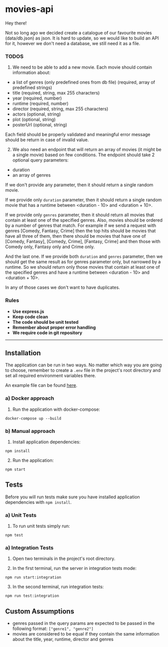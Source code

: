 # movies-api

Hey there!

Not so long ago we decided create a catalogue of our favourite movies (data/db.json) as json. It is hard to update, so we would like to build an API
for it, however we don't need a database, we still need it as a file.

### TODOS

1. We need to be able to add a new movie. Each movie should contain information about:

- a list of genres (only predefined ones from db file) (required, array of predefined strings)
- title (required, string, max 255 characters)
- year (required, number)
- runtime (required, number)
- director (required, string, max 255 characters)
- actors (optional, string)
- plot (optional, string)
- posterUrl (optional, string)

Each field should be properly validated and meaningful error message should be return in case of invalid value.

2. We also need an endpoint that will return an array of movies (it might be a single movie) based on few conditions. The endpoint should take 2 optional query parameters:

- duration
- an array of genres

If we don't provide any parameter, then it should return a single random movie.

If we provide only `duration` parameter, then it should return a single random movie that has a runtime between <duration - 10> and <duration + 10>.

If we provide only `genres` parameter, then it should return all movies that contain at least one of the specified genres. Also, movies should be ordered by a number of genres that match. For example if we send a request with genres [Comedy, Fantasy, Crime] then the top hits should be movies that have all three of them, then there should be movies that have one of [Comedy, Fantasy], [Comedy, Crime], [Fantasy, Crime] and then those with Comedy only, Fantasy only and Crime only.

And the last one. If we provide both `duration` and `genres` parameter, then we should get the same result as for genres parameter only, but narrowed by a runtime. So we should return only those movies that contain at least one of the specified genres and have a runtime between <duration - 10> and <duration + 10>.

In any of those cases we don't want to have duplicates.

### Rules

- **Use express.js**
- **Keep code clean**
- **The code should be unit tested**
- **Remember about proper error handling**
- **We require code in git repository**

---

## Installation

The application can be run in two ways. No matter which way you are going to choose, remember to create a `.env` file in the project's root directory and set all required environment variables there.

An example file can be found [here](.env.example).

### a) Docker approach
1. Run the application with docker-compose:
```
docker-compose up --build
```

### b) Manual approach
1. Install application dependencies:
```
npm install
```

2. Run the application:
```
npm start
```

## Tests
Before you will run tests make sure you have installed application dependencies with `npm install`.

### a) Unit Tests
1. To run unit tests simply run:
```
npm test
```

### a) Integration Tests
1. Open two terminals in the project's root directory.

2. In the first terminal, run the server in integration tests mode:
```
npm run start:integration
```

3. In the second terminal, run integration tests:
```
npm run test:integration
```


## Custom Assumptions

- genres passed in the query params are expected to be passed in the following format: `["genre1", "genre2"]`
- movies are considered to be equal if they contain the same information about the title, year, runtime, director and genres

